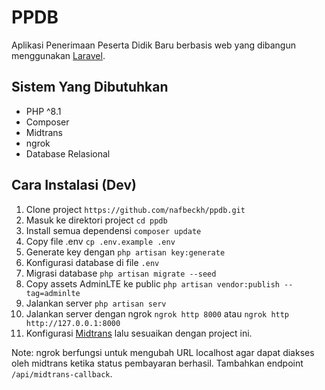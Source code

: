 # PPDB
Aplikasi Penerimaan Peserta Didik Baru berbasis web yang dibangun menggunakan <a href="https://laravel.com">Laravel</a>.


## Sistem Yang Dibutuhkan
- PHP ^8.1
- Composer
- Midtrans
- ngrok
- Database Relasional

## Cara Instalasi (Dev)

1. Clone project `https://github.com/nafbeckh/ppdb.git` 
2. Masuk ke direktori project `cd ppdb` 
3. Install semua dependensi `composer update` 
4. Copy file .env `cp .env.example .env`
5. Generate key dengan `php artisan key:generate`
6. Konfigurasi database di file `.env`
7. Migrasi database `php artisan migrate --seed`
8. Copy assets AdminLTE ke public `php artisan vendor:publish --tag=adminlte`
9. Jalankan server `php artisan serv`
10. Jalankan server dengan ngrok `ngrok http 8000` atau `ngrok http http://127.0.0.1:8000`
11. Konfigurasi <a href="https://midtrans.com">Midtrans</a> lalu sesuaikan dengan project ini.

Note: ngrok berfungsi untuk mengubah URL localhost agar dapat diakses oleh midtrans ketika status pembayaran berhasil. Tambahkan endpoint `/api/midtrans-callback`.

